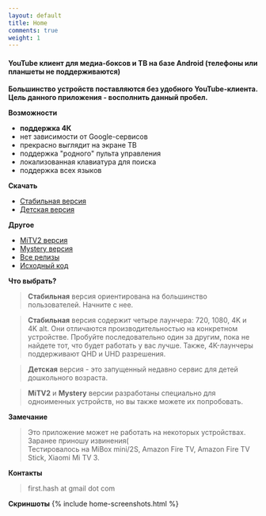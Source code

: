 ```yaml
---
layout: default
title: Home
comments: true
weight: 1
---
```


#### YouTube клиент для медиа-боксов и ТВ на базе Android (телефоны или планшеты не поддерживаются)

**Большинство устройств поставляются без удобного YouTube-клиента. Цель данного приложения - восполнить данный пробел.**

**Возможности**
- **поддержка 4К**
- нет зависимости от Google-сервисов
- прекрасно выглядит на экране ТВ
- поддержка "родного" пульта управления
- локализованная клавиатура для поиска
- поддержка всех языков

**Скачать**
- [Стабильная версия]({{site.binaries.unified}})   
- [Детская версия]({{site.binaries.kids}})   

**Другое**
- [MiTV2 версия]({{site.binaries.MiTV2}})   
- [Mystery версия]({{site.binaries.MiTV2}})   
- [Все релизы](https://github.com/yuliskov/SmartYouTubeTV/releases)  
- [Исходный код](https://github.com/yuliskov/SmartYouTubeTV)  

**Что выбрать?**

> **Стабильная** версия ориентирована на большинство пользователей. Начните с нее.

> **Стабильная** версия содержит четыре лаунчера: 720, 1080, 4K и 4K alt. Они отличаются производительностью на конкретном устройстве. Пробуйте последовательно один за другим, пока не найдете тот, что будет работать у вас лучше. Также, 4K-лаунчеры поддерживают QHD и UHD разрешения.

> **Детская** версия - это запущенный недавно сервис для детей дошкольного возраста.

> **MiTV2** и **Mystery** версии разработаны специально для одноименных устройств, но вы также можете их попробовать.

**Замечание** 
> Это приложение может не работать на некоторых устройствах. Заранее приношу извинения(  
> Тестировалось на MiBox mini/2S, Amazon Fire TV, Amazon Fire TV Stick, Xiaomi Mi TV 3.

**Контакты**
> first.hash at gmail dot com

**Скриншоты**
{% include home-screenshots.html %}